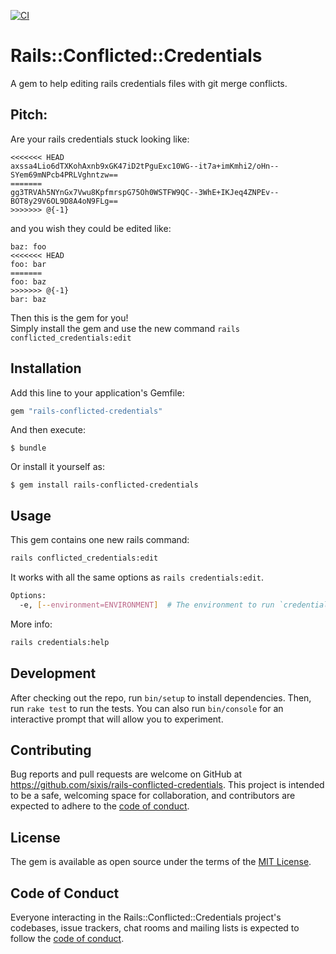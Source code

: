 [![CI](https://github.com/SixiS/rails-conflicted-credentials/actions/workflows/ci.yml/badge.svg)](https://github.com/SixiS/rails-conflicted-credentials/actions/workflows/ci.yml)

# Rails::Conflicted::Credentials

A gem to help editing rails credentials files with git merge conflicts.

## Pitch:

Are your rails credentials stuck looking like:
```
<<<<<<< HEAD
axssa4Lio6dTXKohAxnb9xGK47iD2tPguExc10WG--it7a+imKmhi2/oHn--SYem69mNPcb4PRLVghntzw==
=======
gg3TRVAh5NYnGx7Vwu8KpfmrspG75Oh0WSTFW9QC--3WhE+IKJeq4ZNPEv--BOT8y29V6OL9D8A4oN9FLg==
>>>>>>> @{-1}
```

and you wish they could be edited like:
```
baz: foo
<<<<<<< HEAD
foo: bar
=======
foo: baz
>>>>>>> @{-1}
bar: baz
```

Then this is the gem for you!  
Simply install the gem and use the new command `rails conflicted_credentials:edit`

## Installation

Add this line to your application's Gemfile:
```ruby
gem "rails-conflicted-credentials"
```
And then execute:

    $ bundle

Or install it yourself as:

    $ gem install rails-conflicted-credentials

## Usage

This gem contains one new rails command:

```bash
rails conflicted_credentials:edit
```

It works with all the same options as `rails credentials:edit`.
```bash
Options:
  -e, [--environment=ENVIRONMENT]  # The environment to run `credentials` in (e.g. test / development / production).
```

More info:
```bash
rails credentials:help
```

## Development

After checking out the repo, run `bin/setup` to install dependencies. Then, run `rake test` to run the tests. You can also run `bin/console` for an interactive prompt that will allow you to experiment.

## Contributing

Bug reports and pull requests are welcome on GitHub at https://github.com/sixis/rails-conflicted-credentials. This project is intended to be a safe, welcoming space for collaboration, and contributors are expected to adhere to the [code of conduct](https://github.com/sixis/rails-conflicted-credentials/blob/master/CODE_OF_CONDUCT.md).

## License

The gem is available as open source under the terms of the [MIT License](https://opensource.org/licenses/MIT).

## Code of Conduct

Everyone interacting in the Rails::Conflicted::Credentials project's codebases, issue trackers, chat rooms and mailing lists is expected to follow the [code of conduct](https://github.com/sixis/rails-conflicted-credentials/blob/master/CODE_OF_CONDUCT.md).
